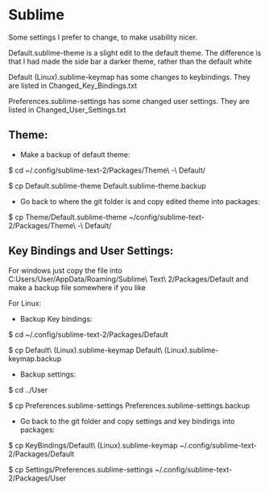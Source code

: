 Sublime
=======

Some settings I prefer to change, to make usability nicer.

Default.sublime-theme is a slight edit to the default theme. The difference
is that I had made the side bar a darker theme, rather than the default white

Default (Linux).sublime-keymap has some changes to keybindings. They are listed
in Changed_Key_Bindings.txt

Preferences.sublime-settings has some changed user settings. They are listed in
Changed_User_Settings.txt


Theme:
--------
- Make a backup of default theme:

$ cd ~/.config/sublime-text-2/Packages/Theme\ -\ Default/

$ cp Default.sublime-theme Default.sublime-theme.backup


- Go back to where the git folder is and copy edited theme into packages:

$ cp Theme/Default.sublime-theme ~/config/sublime-text-2/Packages/Theme\ -\ Default/


Key Bindings and User Settings:
--------------------------------
For windows just copy the file into C:Users/User/AppData/Roaming/Sublime\ Text\ 2/Packages/Default
and make a backup file somewhere if you like


For Linux:
- Backup Key bindings:

$ cd ~/.config/sublime-text-2/Packages/Default

$ cp Default\ \(Linux\).sublime-keymap Default\ \(Linux\).sublime-keymap.backup

- Backup settings:

$ cd ../User

$ cp Preferences.sublime-settings Preferences.sublime-settings.backup


- Go back to the git folder and copy settings and key bindings into packages:

$ cp KeyBindings/Default\ \(Linux\).sublime-keymap ~/.config/sublime-text-2/Packages/Default

$ cp Settings/Preferences.sublime-settings ~/.config/sublime-text-2/Packages/User